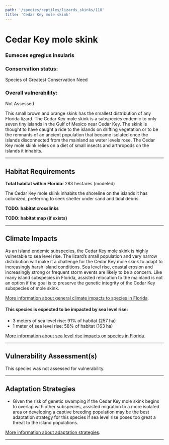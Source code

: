 ```yaml
---
path: '/species/reptiles/lizards_skinks/110'
title: 'Cedar Key mole skink'
---
```


# Cedar Key mole skink

### Eumeces egregius insularis

<div id="TopSection">



<div>

### Conservation status:

Species of Greatest Conservation Need

### Overall vulnerability:

Not Assessed

</div>
</div>

This small brown and orange skink has the smallest distribution of any Florida lizard.  The Cedar Key mole skink is a subspecies endemic to only seven tiny islands in the Gulf of Mexico near Cedar Key.  The skink is thought to have caught a ride to the islands on drifting vegetation or to be the remnants of an ancient population that became isolated once the islands disconnected from the mainland as water levels rose.  The Cedar Key mole skink relies on a diet of small insects and arthropods on the islands it inhabits.

<hr />

## Habitat Requirements

**Total habitat within Florida:** 283 hectares (modeled)

The Cedar Key mole skink inhabits the shoreline on the islands it has colonized, preferring to seek shelter under sand and tidal debris.

**TODO: habitat crosslinks**

**TODO: habitat map (if exists)**

<hr />

## Climate Impacts

As an island endemic subspecies, the Cedar Key mole skink is highly vulnerable to sea level rise.  The lizard’s small population and very narrow distribution will make it a challenge for the Cedar Key mole skink to adapt to increasingly harsh island conditions.  Sea level rise, coastal erosion and increasingly strong or frequent storm events are likely to be a concern.  Like many island subspecies in Florida, assisted relocation to the mainland is not an option if the goal is to preserve the genetic integrity of the Cedar Key subspecies of mole skink.

[More information about general climate impacts to species in Florida](/impacts/species).


#### This species is expected to be impacted by sea level rise:

- 3 meters of sea level rise: 91% of habitat (257 ha)
- 1 meter of sea level rise: 58% of habitat (163 ha)

[More information about sea level rise impacts on species in Florida](/impacts/species/slr).
    

<hr />

## Vulnerability Assessment(s)

This species was not assessed for vulnerability.

<hr />

## Adaptation Strategies

- Given the risk of genetic swamping if the Cedar Key mole skink begins to overlap with other subspecies, assisted migration to a more isolated area or developing a captive breeding population may be the best adaptation strategy for this species if sea level rise poses too great a threat to the island populations.

[More information about adaptation strategies](/strategies).

<hr />
